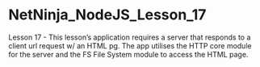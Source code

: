 # NetNinja_NodeJS_Lesson_17
Lesson 17 - This lesson’s application requires a server that responds to a client url request w/ an HTML pg. The app utilises the HTTP core module for the server and the FS File System module to access the HTML page.
